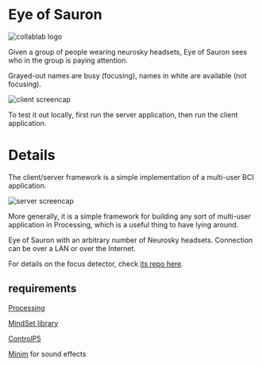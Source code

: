 # Eye of Sauron 

![collablab logo](http://collablab.northwestern.edu/images/logo_horiz.png)

Given a group of people wearing neurosky headsets, Eye of Sauron sees who in the group is paying attention.

Grayed-out names are busy (focusing), names in white are available (not focusing).

![client screencap](http://cosmopol.is/sauron/client.png)

To test it out locally, first run the server application, then run the client application.

# Details
The client/server framework is a simple implementation of a multi-user BCI application. 

![server screencap](http://cosmopol.is/sauron/server.png)

More generally, it is a simple framework for building any sort of multi-user application in Processing, which is a useful thing to have lying around.

Eye of Sauron with an arbitrary number of Neurosky headsets. Connection can be over a LAN or over the Internet.

For details on the focus detector, check [its repo here](https://github.com/csmpls/focus-detector).

## requirements
[Processing](http://processing.org)

[MindSet library](http://addi.tv/mindset/)

[ControlP5](http://www.sojamo.de/libraries/controlP5/)

[Minim](http://code.compartmental.net/tools/minim/) for sound effects
